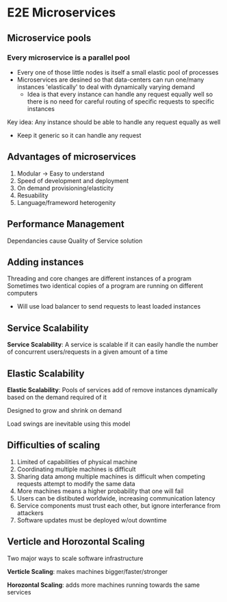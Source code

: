 # E2E Microservices

## Microservice pools

### Every microservice is a parallel pool

* Every one of those little nodes is itself a small elastic pool of processes
* Microservices are desined so that data-centers can run one/many instances 'elastically' to deal with dynamically varying demand
  * Idea is that every instance can handle any request equally well so there is no need for careful routing of specific requests to specific instances

Key idea: Any instance should be able to handle any request equally as well

* Keep it generic so it can handle any request

## Advantages of microservices

1. Modular -> Easy to understand
1. Speed of development and deployment
1. On demand provisioning/elasticity
1. Resuability
1. Language/frameword heterogenity

## Performance Management

Dependancies cause Quality of Service solution

## Adding instances

Threading and core changes are different instances of a program  
Sometimes two identical copies of a program are running on different computers

* Will use load balancer to send requests to least loaded instances 

## Service Scalability

**Service Scalability**: A service is scalable if it can easily handle the number of concurrent users/requests in a given amount of a time

## Elastic Scalability

**Elastic Scalability**: Pools of services add of remove instances dynamically based on the demand required of it

Designed to grow and shrink on demand

Load swings are inevitable using this model

## Difficulties of scaling

1. Limited of capabilities of physical machine
1. Coordinating multiple machines is difficult
1. Sharing data among multiple machines is difficult when competing requests attempt to modify the same data
1. More machines means a higher probability that one will fail
1. Users can be distibuted worldwide, increasing communication latency
1. Service components must trust each other, but ignore interferance from attackers
1. Software updates must be deployed w/out downtime

## Verticle and Horozontal Scaling

Two major ways to scale software infrastructure

**Verticle Scaling**: makes machines bigger/faster/stronger

**Horozontal Scaling**: adds more machines running towards the same services